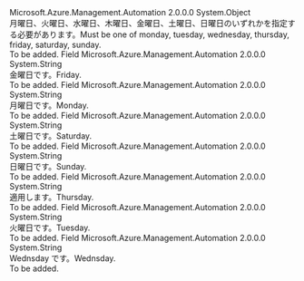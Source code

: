 <Type Name="ScheduleDay" FullName="Microsoft.Azure.Management.Automation.Models.ScheduleDay">
  <TypeSignature Language="C#" Value="public static class ScheduleDay" />
  <TypeSignature Language="ILAsm" Value=".class public auto ansi abstract sealed beforefieldinit ScheduleDay extends System.Object" />
  <TypeSignature Language="DocId" Value="T:Microsoft.Azure.Management.Automation.Models.ScheduleDay" />
  <TypeSignature Language="VB.NET" Value="Public Class ScheduleDay" />
  <TypeSignature Language="F#" Value="type ScheduleDay = class" />
  <AssemblyInfo>
    <AssemblyName>Microsoft.Azure.Management.Automation</AssemblyName>
    <AssemblyVersion>2.0.0.0</AssemblyVersion>
  </AssemblyInfo>
  <Base>
    <BaseTypeName>System.Object</BaseTypeName>
  </Base>
  <Interfaces />
  <Docs>
    <summary>
            <span data-ttu-id="5bd3d-101">月曜日、火曜日、水曜日、木曜日、金曜日、土曜日、日曜日のいずれかを指定する必要があります。</span><span class="sxs-lookup"><span data-stu-id="5bd3d-101">Must be one of monday, tuesday, wednesday, thursday, friday, saturday, sunday.</span></span>
            </summary>
    <remarks>To be added.</remarks>
  </Docs>
  <Members>
    <Member MemberName="Friday">
      <MemberSignature Language="C#" Value="public const string Friday;" />
      <MemberSignature Language="ILAsm" Value=".field public static literal string Friday" />
      <MemberSignature Language="DocId" Value="F:Microsoft.Azure.Management.Automation.Models.ScheduleDay.Friday" />
      <MemberSignature Language="VB.NET" Value="Public Const Friday As String " />
      <MemberSignature Language="F#" Value="val mutable Friday : string" Usage="Microsoft.Azure.Management.Automation.Models.ScheduleDay.Friday" />
      <MemberType>Field</MemberType>
      <AssemblyInfo>
        <AssemblyName>Microsoft.Azure.Management.Automation</AssemblyName>
        <AssemblyVersion>2.0.0.0</AssemblyVersion>
      </AssemblyInfo>
      <ReturnValue>
        <ReturnType>System.String</ReturnType>
      </ReturnValue>
      <Docs>
        <summary>
            <span data-ttu-id="5bd3d-102">金曜日です。</span><span class="sxs-lookup"><span data-stu-id="5bd3d-102">Friday.</span></span>
            </summary>
        <remarks>To be added.</remarks>
      </Docs>
    </Member>
    <Member MemberName="Monday">
      <MemberSignature Language="C#" Value="public const string Monday;" />
      <MemberSignature Language="ILAsm" Value=".field public static literal string Monday" />
      <MemberSignature Language="DocId" Value="F:Microsoft.Azure.Management.Automation.Models.ScheduleDay.Monday" />
      <MemberSignature Language="VB.NET" Value="Public Const Monday As String " />
      <MemberSignature Language="F#" Value="val mutable Monday : string" Usage="Microsoft.Azure.Management.Automation.Models.ScheduleDay.Monday" />
      <MemberType>Field</MemberType>
      <AssemblyInfo>
        <AssemblyName>Microsoft.Azure.Management.Automation</AssemblyName>
        <AssemblyVersion>2.0.0.0</AssemblyVersion>
      </AssemblyInfo>
      <ReturnValue>
        <ReturnType>System.String</ReturnType>
      </ReturnValue>
      <Docs>
        <summary>
            <span data-ttu-id="5bd3d-103">月曜日です。</span><span class="sxs-lookup"><span data-stu-id="5bd3d-103">Monday.</span></span>
            </summary>
        <remarks>To be added.</remarks>
      </Docs>
    </Member>
    <Member MemberName="Saturday">
      <MemberSignature Language="C#" Value="public const string Saturday;" />
      <MemberSignature Language="ILAsm" Value=".field public static literal string Saturday" />
      <MemberSignature Language="DocId" Value="F:Microsoft.Azure.Management.Automation.Models.ScheduleDay.Saturday" />
      <MemberSignature Language="VB.NET" Value="Public Const Saturday As String " />
      <MemberSignature Language="F#" Value="val mutable Saturday : string" Usage="Microsoft.Azure.Management.Automation.Models.ScheduleDay.Saturday" />
      <MemberType>Field</MemberType>
      <AssemblyInfo>
        <AssemblyName>Microsoft.Azure.Management.Automation</AssemblyName>
        <AssemblyVersion>2.0.0.0</AssemblyVersion>
      </AssemblyInfo>
      <ReturnValue>
        <ReturnType>System.String</ReturnType>
      </ReturnValue>
      <Docs>
        <summary>
            <span data-ttu-id="5bd3d-104">土曜日です。</span><span class="sxs-lookup"><span data-stu-id="5bd3d-104">Saturday.</span></span>
            </summary>
        <remarks>To be added.</remarks>
      </Docs>
    </Member>
    <Member MemberName="Sunday">
      <MemberSignature Language="C#" Value="public const string Sunday;" />
      <MemberSignature Language="ILAsm" Value=".field public static literal string Sunday" />
      <MemberSignature Language="DocId" Value="F:Microsoft.Azure.Management.Automation.Models.ScheduleDay.Sunday" />
      <MemberSignature Language="VB.NET" Value="Public Const Sunday As String " />
      <MemberSignature Language="F#" Value="val mutable Sunday : string" Usage="Microsoft.Azure.Management.Automation.Models.ScheduleDay.Sunday" />
      <MemberType>Field</MemberType>
      <AssemblyInfo>
        <AssemblyName>Microsoft.Azure.Management.Automation</AssemblyName>
        <AssemblyVersion>2.0.0.0</AssemblyVersion>
      </AssemblyInfo>
      <ReturnValue>
        <ReturnType>System.String</ReturnType>
      </ReturnValue>
      <Docs>
        <summary>
            <span data-ttu-id="5bd3d-105">日曜日です。</span><span class="sxs-lookup"><span data-stu-id="5bd3d-105">Sunday.</span></span>
            </summary>
        <remarks>To be added.</remarks>
      </Docs>
    </Member>
    <Member MemberName="Thursday">
      <MemberSignature Language="C#" Value="public const string Thursday;" />
      <MemberSignature Language="ILAsm" Value=".field public static literal string Thursday" />
      <MemberSignature Language="DocId" Value="F:Microsoft.Azure.Management.Automation.Models.ScheduleDay.Thursday" />
      <MemberSignature Language="VB.NET" Value="Public Const Thursday As String " />
      <MemberSignature Language="F#" Value="val mutable Thursday : string" Usage="Microsoft.Azure.Management.Automation.Models.ScheduleDay.Thursday" />
      <MemberType>Field</MemberType>
      <AssemblyInfo>
        <AssemblyName>Microsoft.Azure.Management.Automation</AssemblyName>
        <AssemblyVersion>2.0.0.0</AssemblyVersion>
      </AssemblyInfo>
      <ReturnValue>
        <ReturnType>System.String</ReturnType>
      </ReturnValue>
      <Docs>
        <summary>
            <span data-ttu-id="5bd3d-106">適用します。</span><span class="sxs-lookup"><span data-stu-id="5bd3d-106">Thursday.</span></span>
            </summary>
        <remarks>To be added.</remarks>
      </Docs>
    </Member>
    <Member MemberName="Tuesday">
      <MemberSignature Language="C#" Value="public const string Tuesday;" />
      <MemberSignature Language="ILAsm" Value=".field public static literal string Tuesday" />
      <MemberSignature Language="DocId" Value="F:Microsoft.Azure.Management.Automation.Models.ScheduleDay.Tuesday" />
      <MemberSignature Language="VB.NET" Value="Public Const Tuesday As String " />
      <MemberSignature Language="F#" Value="val mutable Tuesday : string" Usage="Microsoft.Azure.Management.Automation.Models.ScheduleDay.Tuesday" />
      <MemberType>Field</MemberType>
      <AssemblyInfo>
        <AssemblyName>Microsoft.Azure.Management.Automation</AssemblyName>
        <AssemblyVersion>2.0.0.0</AssemblyVersion>
      </AssemblyInfo>
      <ReturnValue>
        <ReturnType>System.String</ReturnType>
      </ReturnValue>
      <Docs>
        <summary>
            <span data-ttu-id="5bd3d-107">火曜日です。</span><span class="sxs-lookup"><span data-stu-id="5bd3d-107">Tuesday.</span></span>
            </summary>
        <remarks>To be added.</remarks>
      </Docs>
    </Member>
    <Member MemberName="Wednesday">
      <MemberSignature Language="C#" Value="public const string Wednesday;" />
      <MemberSignature Language="ILAsm" Value=".field public static literal string Wednesday" />
      <MemberSignature Language="DocId" Value="F:Microsoft.Azure.Management.Automation.Models.ScheduleDay.Wednesday" />
      <MemberSignature Language="VB.NET" Value="Public Const Wednesday As String " />
      <MemberSignature Language="F#" Value="val mutable Wednesday : string" Usage="Microsoft.Azure.Management.Automation.Models.ScheduleDay.Wednesday" />
      <MemberType>Field</MemberType>
      <AssemblyInfo>
        <AssemblyName>Microsoft.Azure.Management.Automation</AssemblyName>
        <AssemblyVersion>2.0.0.0</AssemblyVersion>
      </AssemblyInfo>
      <ReturnValue>
        <ReturnType>System.String</ReturnType>
      </ReturnValue>
      <Docs>
        <summary>
            <span data-ttu-id="5bd3d-108">Wednsday です。</span><span class="sxs-lookup"><span data-stu-id="5bd3d-108">Wednsday.</span></span>
            </summary>
        <remarks>To be added.</remarks>
      </Docs>
    </Member>
  </Members>
</Type>